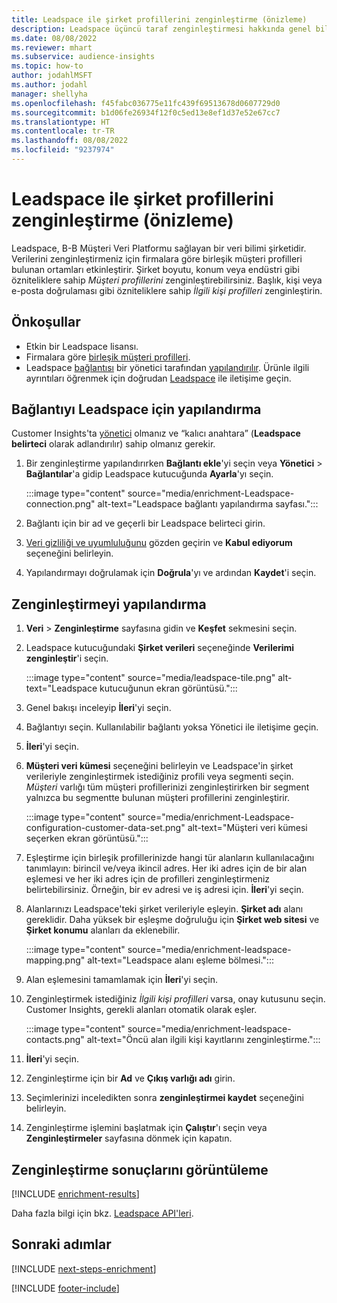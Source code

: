 ```yaml
---
title: Leadspace ile şirket profillerini zenginleştirme (önizleme)
description: Leadspace üçüncü taraf zenginleştirmesi hakkında genel bilgiler.
ms.date: 08/08/2022
ms.reviewer: mhart
ms.subservice: audience-insights
ms.topic: how-to
author: jodahlMSFT
ms.author: jodahl
manager: shellyha
ms.openlocfilehash: f45fabc036775e11fc439f69513678d0607729d0
ms.sourcegitcommit: b1d06fe26934f12f0c5ed13e8ef1d37e52e67cc7
ms.translationtype: HT
ms.contentlocale: tr-TR
ms.lasthandoff: 08/08/2022
ms.locfileid: "9237974"
---
```

# <a name="enrich-company-profiles-with-leadspace-preview"></a>Leadspace ile şirket profillerini zenginleştirme (önizleme)

Leadspace, B-B Müşteri Veri Platformu sağlayan bir veri bilimi şirketidir. Verilerini zenginleştirmeniz için firmalara göre birleşik müşteri profilleri bulunan ortamları etkinleştirir. Şirket boyutu, konum veya endüstri gibi özniteliklere sahip *Müşteri profillerini* zenginleştirebilirsiniz. Başlık, kişi veya e-posta doğrulaması gibi özniteliklere sahip *İlgili kişi profilleri* zenginleştirin.

## <a name="prerequisites"></a>Önkoşullar

- Etkin bir Leadspace lisansı.
- Firmalara göre [birleşik müşteri profilleri](customer-profiles.md).
- Leadspace [bağlantısı](connections.md) bir yönetici tarafından [yapılandırılır](#configure-the-connection-for-leadspace). Ürünle ilgili ayrıntıları öğrenmek için doğrudan [Leadspace](https://www.leadspace.com/leadspace-microsoft-dynamics-365/) ile iletişime geçin.

## <a name="configure-the-connection-for-leadspace"></a>Bağlantıyı Leadspace için yapılandırma

Customer Insights'ta [yönetici](permissions.md#admin) olmanız ve “kalıcı anahtara” (**Leadspace belirteci** olarak adlandırılır) sahip olmanız gerekir.

1. Bir zenginleştirme yapılandırırken **Bağlantı ekle**'yi seçin veya **Yönetici** > **Bağlantılar**'a gidip Leadspace kutucuğunda **Ayarla**'yı seçin.

   :::image type="content" source="media/enrichment-Leadspace-connection.png" alt-text="Leadspace bağlantı yapılandırma sayfası.":::

1. Bağlantı için bir ad ve geçerli bir Leadspace belirteci girin.

1. [Veri gizliliği ve uyumluluğunu](connections.md#data-privacy-and-compliance) gözden geçirin ve **Kabul ediyorum** seçeneğini belirleyin.

1. Yapılandırmayı doğrulamak için **Doğrula**'yı ve ardından **Kaydet**'i seçin.

## <a name="configure-the-enrichment"></a>Zenginleştirmeyi yapılandırma

1. **Veri** > **Zenginleştirme** sayfasına gidin ve **Keşfet** sekmesini seçin.

1. Leadspace kutucuğundaki **Şirket verileri** seçeneğinde **Verilerimi zenginleştir**'i seçin.

   :::image type="content" source="media/leadspace-tile.png" alt-text="Leadspace kutucuğunun ekran görüntüsü.":::

1. Genel bakışı inceleyip **İleri**'yi seçin.

1. Bağlantıyı seçin. Kullanılabilir bağlantı yoksa Yönetici ile iletişime geçin.

1. **İleri**'yi seçin.

1. **Müşteri veri kümesi** seçeneğini belirleyin ve Leadspace'in şirket verileriyle zenginleştirmek istediğiniz profili veya segmenti seçin. *Müşteri* varlığı tüm müşteri profillerinizi zenginleştirirken bir segment yalnızca bu segmentte bulunan müşteri profillerini zenginleştirir.

    :::image type="content" source="media/enrichment-Leadspace-configuration-customer-data-set.png" alt-text="Müşteri veri kümesi seçerken ekran görüntüsü.":::

1. Eşleştirme için birleşik profillerinizde hangi tür alanların kullanılacağını tanımlayın: birincil ve/veya ikincil adres. Her iki adres için de bir alan eşlemesi ve her iki adres için de profilleri zenginleştirmeniz belirtebilirsiniz. Örneğin, bir ev adresi ve iş adresi için. **İleri**'yi seçin.

1. Alanlarınızı Leadspace'teki şirket verileriyle eşleyin. **Şirket adı** alanı gereklidir. Daha yüksek bir eşleşme doğruluğu için **Şirket web sitesi** ve **Şirket konumu** alanları da eklenebilir.

   :::image type="content" source="media/enrichment-leadspace-mapping.png" alt-text="Leadspace alanı eşleme bölmesi.":::

1. Alan eşlemesini tamamlamak için **İleri**'yi seçin.

1. Zenginleştirmek istediğiniz *İlgili kişi profilleri* varsa, onay kutusunu seçin. Customer Insights, gerekli alanları otomatik olarak eşler.

   :::image type="content" source="media/enrichment-leadspace-contacts.png" alt-text="Öncü alan ilgili kişi kayıtlarını zenginleştirme.":::

1. **İleri**'yi seçin.

1. Zenginleştirme için bir **Ad** ve **Çıkış varlığı adı** girin.

1. Seçimlerinizi inceledikten sonra **zenginleştirmei kaydet** seçeneğini belirleyin.

1. Zenginleştirme işlemini başlatmak için **Çalıştır**'ı seçin veya **Zenginleştirmeler** sayfasına dönmek için kapatın.

## <a name="view-enrichment-results"></a>Zenginleştirme sonuçlarını görüntüleme

[!INCLUDE [enrichment-results](includes/enrichment-results.md)]

Daha fazla bilgi için bkz. [Leadspace API'leri](https://support.leadspace.com/hc/en-us/sections/201997649-API).

## <a name="next-steps"></a>Sonraki adımlar

[!INCLUDE [next-steps-enrichment](includes/next-steps-enrichment.md)]

[!INCLUDE [footer-include](includes/footer-banner.md)]
